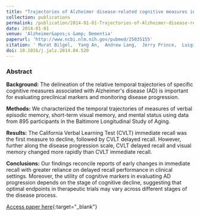 ```yaml
---
title: "Trajectories of Alzheimer disease-related cognitive measures in a longitudinal sample"
collection: publications
permalink: /publication/2014-01-01-Trajectories-of-Alzheimer-disease-related-cognitive-measures-in-a-longitudinal-sample
date: 2014-01-01
venue: 'Alzheimer&apos;s &amp; Dementia'
paperurl: 'http://www.ncbi.nlm.nih.gov/pubmed/25035155'
citation: ' Murat Bilgel,  Yang An,  Andrew Lang,  Jerry Prince,  Luigi Ferrucci,  Bruno Jedynak,  Susan Resnick, &quot;Trajectories of Alzheimer disease-related cognitive measures in a longitudinal sample.&quot; Alzheimer&apos;s &amp; Dementia, 2014.'
doi: 10.1016/j.jalz.2014.04.520
---
```


### Abstract

**Background:** The delineation of the relative temporal trajectories of specific cognitive measures associated with Alzheimer's disease (AD) is important for evaluating preclinical markers and monitoring disease progression.

**Methods:** We characterized the temporal trajectories of measures of verbal episodic memory, short-term visual memory, and mental status using data from 895 participants in the Baltimore Longitudinal Study of Aging.

**Results:** The California Verbal Learning Test (CVLT) immediate recall was the first measure to decline, followed by CVLT delayed recall. However, further along the disease progression scale, CVLT delayed recall and visual memory changed more rapidly than CVLT immediate recall.

**Conclusions:** Our findings reconcile reports of early changes in immediate recall with greater reliance on delayed recall performance in clinical settings. Moreover, the utility of cognitive markers in evaluating AD progression depends on the stage of cognitive decline, suggesting that optimal endpoints in therapeutic trials may vary across different stages of the disease process.

[Access paper here](http://www.ncbi.nlm.nih.gov/pubmed/25035155){:target="_blank"}
